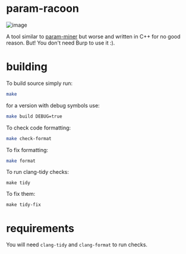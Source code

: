 # param-racoon

![image](https://user-images.githubusercontent.com/46087838/161920268-46b1a2da-d89f-4bb4-8f22-da4570de3dd6.png)

A tool similar to [param-miner](https://github.com/PortSwigger/param-miner) but worse and written in C++ for no good reason. But! You don't need Burp to use it :). 

# building

To build source simply run:

```bash
make
```

for a version with debug symbols use:

```bash
make build DEBUG=true
```

To check code formatting:

```bash
make check-format
```

To fix formatting:

```bash
make format
```

To run clang-tidy checks:

```
make tidy
```

To fix them:

```
make tidy-fix
```

# requirements

You will need `clang-tidy` and `clang-format` to run checks.